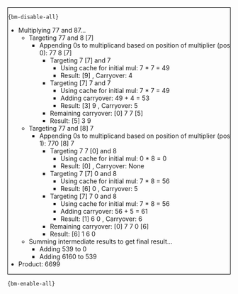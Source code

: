 <div style="border:1px solid black;">

`{bm-disable-all}`

 * Multiplying 77 and 87...
   * Targeting 77 and 8 [7] 
     * Appending 0s to multiplicand based on position of multiplier (pos 0): 77 8 [7] 
       * Targeting 7 [7]  and 7
         * Using cache for initial mul: 7 * 7 = 49
         * Result: [9] , Carryover: 4
       * Targeting [7] 7  and 7
         * Using cache for initial mul: 7 * 7 = 49
         * Adding carryover: 49 + 4 = 53
         * Result: [3] 9 , Carryover: 5
       * Remaining carryover: [0] 7 7   [5]
       * Result: [5] 3 9 
   * Targeting 77 and [8] 7 
     * Appending 0s to multiplicand based on position of multiplier (pos 1): 770 [8] 7 
       * Targeting 7 7 [0]  and 8
         * Using cache for initial mul: 0 * 8 = 0
         * Result: [0] , Carryover: None
       * Targeting 7 [7] 0  and 8
         * Using cache for initial mul: 7 * 8 = 56
         * Result: [6] 0 , Carryover: 5
       * Targeting [7] 7 0  and 8
         * Using cache for initial mul: 7 * 8 = 56
         * Adding carryover: 56 + 5 = 61
         * Result: [1] 6 0 , Carryover: 6
       * Remaining carryover: [0] 7 7 0   [6]
       * Result: [6] 1 6 0 
   * Summing intermediate results to get final result...
     * Adding 539 to 0
     * Adding 6160 to 539
 * Product: 6699
</div>

`{bm-enable-all}`

